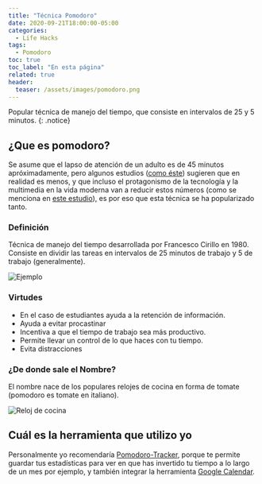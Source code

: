 ```yaml
---
title: "Técnica Pomodoro"
date: 2020-09-21T18:00:00-05:00
categories:
  - Life Hacks
tags:
  - Pomodoro
toc: true
toc_label: "En esta página"
related: true
header:
  teaser: /assets/images/pomodoro.png
---
```



Popular técnica de manejo del tiempo, que consiste en intervalos de 25 y 5 minutos.
{: .notice}

<!--more-->

## ¿Que es pomodoro?

Se asume que el lapso de atención de un adulto es de 45 minutos apróximadamente, pero algunos estudios ([como éste][Art of Key]) sugieren que en realidad es menos, y que incluso el protagonismo de la tecnología y la multimedia en la vida moderna van a reducir estos números (como se menciona en [este estudio][Tec]), es por eso que esta técnica se ha popularizado tanto.

### Definición

Técnica de manejo del tiempo desarrollada por Francesco Cirillo en 1980. Consiste en dividir las tareas en intervalos de 25 minutos de trabajo y 5 de trabajo (generalmente).

![Ejemplo](/myweb/assets/images/pomodoro.png)


### Virtudes

- En el caso de estudiantes ayuda a la retención de información.
- Ayuda a evitar procastinar
- Incentiva a que el tiempo de trabajo sea más productivo.
- Permite llevar un control de lo que haces con tu tiempo.
- Evita distracciones


### ¿De donde sale el Nombre?

El nombre nace de los populares relojes de cocina en forma de tomate (pomodoro es tomate en italiano).


![Reloj de cocina](/myweb/assets/images/tomate.jpg)

## Cuál es la herramienta que utilizo yo

Personalmente yo recomendaría [Pomodoro-Tracker][PM], porque te permite guardar tus estadísticas para ver en que has invertido tu tiempo a lo largo de un mes por ejemplo, y también integrar la herramienta [Google Calendar][GC].



[GC]: https://calendar.google.com/calendar/
[PM]: https://pomodoro-tracker.com/
[Art of Key]: https://medium.com/the-art-of-keynoting/the-20-minute-rule-for-great-public-speaking-on-attention-spans-and-keeping-focus-7370cf06b636
[Tec]: https://www.paperdue.com/essay/video-technologies-on-children-attention-82409
[Jack Dougherty]: https://jackdougherty.org/
[Migrating Jack]: https://jackdougherty.org/2019/02/17/wordpress-to-jekyll-github/
